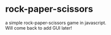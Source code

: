 # rock-paper-scissors
a simple rock-paper-scissors game in javascript.  
Will come back to add GUI later!
